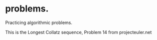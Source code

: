 # problems.

Practicing algorithmic problems.

This is the Longest Collatz sequence, Problem 14 from projecteuler.net


